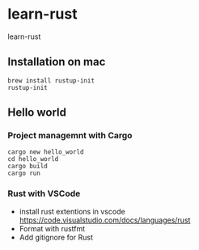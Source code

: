 # learn-rust

learn-rust

## Installation on mac

```shell
brew install rustup-init
rustup-init
```

## Hello world

### Project managemnt with Cargo

```shell
cargo new hello_world
cd hello_world
cargo build
cargo run
```

### Rust with VSCode

- install rust extentions in vscode
https://code.visualstudio.com/docs/languages/rust
- Format with rustfmt
- Add gitignore for Rust
